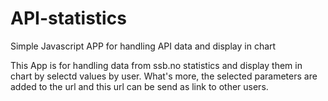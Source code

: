 # API-statistics
Simple Javascript APP for handling API data and display in chart

This App is for handling data from ssb.no statistics and display them in chart by selectd values by user.
What's more, the selected parameters are added to the url and this url can be send as link to other users.
